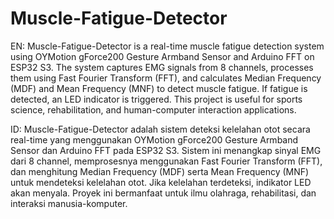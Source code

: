 # Muscle-Fatigue-Detector

EN: Muscle-Fatigue-Detector is a real-time muscle fatigue detection system using OYMotion gForce200 Gesture Armband Sensor and Arduino FFT on ESP32 S3. The system captures EMG signals from 8 channels, processes them using Fast Fourier Transform (FFT), and calculates Median Frequency (MDF) and Mean Frequency (MNF) to detect muscle fatigue. If fatigue is detected, an LED indicator is triggered. This project is useful for sports science, rehabilitation, and human-computer interaction applications.

ID: Muscle-Fatigue-Detector adalah sistem deteksi kelelahan otot secara real-time yang menggunakan OYMotion gForce200 Gesture Armband Sensor dan Arduino FFT pada ESP32 S3. Sistem ini menangkap sinyal EMG dari 8 channel, memprosesnya menggunakan Fast Fourier Transform (FFT), dan menghitung Median Frequency (MDF) serta Mean Frequency (MNF) untuk mendeteksi kelelahan otot. Jika kelelahan terdeteksi, indikator LED akan menyala. Proyek ini bermanfaat untuk ilmu olahraga, rehabilitasi, dan interaksi manusia-komputer.
